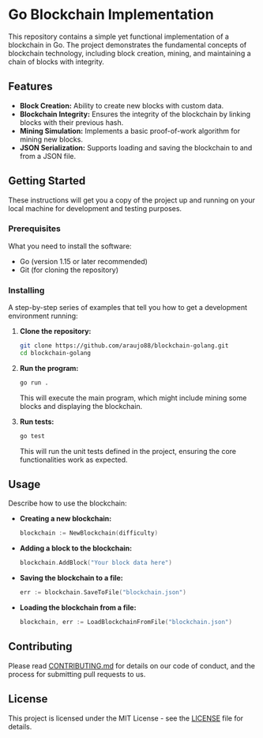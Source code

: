 # Go Blockchain Implementation

This repository contains a simple yet functional implementation of a blockchain in Go. The project demonstrates the fundamental concepts of blockchain technology, including block creation, mining, and maintaining a chain of blocks with integrity.

## Features

- **Block Creation:** Ability to create new blocks with custom data.
- **Blockchain Integrity:** Ensures the integrity of the blockchain by linking blocks with their previous hash.
- **Mining Simulation:** Implements a basic proof-of-work algorithm for mining new blocks.
- **JSON Serialization:** Supports loading and saving the blockchain to and from a JSON file.

## Getting Started

These instructions will get you a copy of the project up and running on your local machine for development and testing purposes.

### Prerequisites

What you need to install the software:

- Go (version 1.15 or later recommended)
- Git (for cloning the repository)

### Installing

A step-by-step series of examples that tell you how to get a development environment running:

1. **Clone the repository:**

   ```bash
   git clone https://github.com/araujo88/blockchain-golang.git
   cd blockchain-golang
   ```

2. **Run the program:**

   ```bash
   go run .
   ```

   This will execute the main program, which might include mining some blocks and displaying the blockchain.

3. **Run tests:**

   ```bash
   go test
   ```

   This will run the unit tests defined in the project, ensuring the core functionalities work as expected.

## Usage

Describe how to use the blockchain:

- **Creating a new blockchain:**

  ```go
  blockchain := NewBlockchain(difficulty)
  ```

- **Adding a block to the blockchain:**

  ```go
  blockchain.AddBlock("Your block data here")
  ```

- **Saving the blockchain to a file:**

  ```go
  err := blockchain.SaveToFile("blockchain.json")
  ```

- **Loading the blockchain from a file:**

  ```go
  blockchain, err := LoadBlockchainFromFile("blockchain.json")
  ```

## Contributing

Please read [CONTRIBUTING.md](CONTRIBUTING.md) for details on our code of conduct, and the process for submitting pull requests to us.

## License

This project is licensed under the MIT License - see the [LICENSE](LICENSE) file for details.
